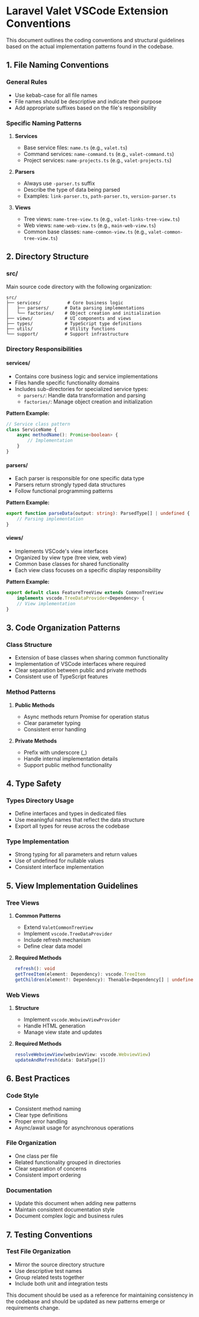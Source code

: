 # Laravel Valet VSCode Extension Conventions

This document outlines the coding conventions and structural guidelines based on the actual implementation patterns found in the codebase.

## 1. File Naming Conventions

### General Rules
- Use kebab-case for all file names
- File names should be descriptive and indicate their purpose
- Add appropriate suffixes based on the file's responsibility

### Specific Naming Patterns
1. **Services**
   - Base service files: `name.ts` (e.g., `valet.ts`)
   - Command services: `name-command.ts` (e.g., `valet-command.ts`)
   - Project services: `name-projects.ts` (e.g., `valet-projects.ts`)

2. **Parsers**
   - Always use `-parser.ts` suffix
   - Describe the type of data being parsed
   - Examples: `link-parser.ts`, `path-parser.ts`, `version-parser.ts`

3. **Views**
   - Tree views: `name-tree-view.ts` (e.g., `valet-links-tree-view.ts`)
   - Web views: `name-web-view.ts` (e.g., `main-web-view.ts`)
   - Common base classes: `name-common-view.ts` (e.g., `valet-common-tree-view.ts`)

## 2. Directory Structure

### src/
Main source code directory with the following organization:

```
src/
├── services/          # Core business logic
│   ├── parsers/      # Data parsing implementations
│   └── factories/    # Object creation and initialization
├── views/            # UI components and views
├── types/            # TypeScript type definitions
├── utils/            # Utility functions
└── support/          # Support infrastructure
```

### Directory Responsibilities

#### services/
- Contains core business logic and service implementations
- Files handle specific functionality domains
- Includes sub-directories for specialized service types:
  - `parsers/`: Handle data transformation and parsing
  - `factories/`: Manage object creation and initialization

**Pattern Example:**
```typescript
// Service class pattern
class ServiceName {
    async methodName(): Promise<boolean> {
        // Implementation
    }
}
```

#### parsers/
- Each parser is responsible for one specific data type
- Parsers return strongly typed data structures
- Follow functional programming patterns

**Pattern Example:**
```typescript
export function parseData(output: string): ParsedType[] | undefined {
    // Parsing implementation
}
```

#### views/
- Implements VSCode's view interfaces
- Organized by view type (tree view, web view)
- Common base classes for shared functionality
- Each view class focuses on a specific display responsibility

**Pattern Example:**
```typescript
export default class FeatureTreeView extends CommonTreeView
    implements vscode.TreeDataProvider<Dependency> {
    // View implementation
}
```

## 3. Code Organization Patterns

### Class Structure
- Extension of base classes when sharing common functionality
- Implementation of VSCode interfaces where required
- Clear separation between public and private methods
- Consistent use of TypeScript features

### Method Patterns
1. **Public Methods**
   - Async methods return Promise<boolean> for operation status
   - Clear parameter typing
   - Consistent error handling

2. **Private Methods**
   - Prefix with underscore (_)
   - Handle internal implementation details
   - Support public method functionality

## 4. Type Safety

### Types Directory Usage
- Define interfaces and types in dedicated files
- Use meaningful names that reflect the data structure
- Export all types for reuse across the codebase

### Type Implementation
- Strong typing for all parameters and return values
- Use of undefined for nullable values
- Consistent interface implementation

## 5. View Implementation Guidelines

### Tree Views
1. **Common Patterns**
   - Extend `ValetCommonTreeView`
   - Implement `vscode.TreeDataProvider`
   - Include refresh mechanism
   - Define clear data model

2. **Required Methods**
   ```typescript
   refresh(): void
   getTreeItem(element: Dependency): vscode.TreeItem
   getChildren(element?: Dependency): Thenable<Dependency[] | undefined>
   ```

### Web Views
1. **Structure**
   - Implement `vscode.WebviewViewProvider`
   - Handle HTML generation
   - Manage view state and updates

2. **Required Methods**
   ```typescript
   resolveWebviewView(webviewView: vscode.WebviewView)
   updateAndRefresh(data: DataType[])
   ```

## 6. Best Practices

### Code Style
- Consistent method naming
- Clear type definitions
- Proper error handling
- Async/await usage for asynchronous operations

### File Organization
- One class per file
- Related functionality grouped in directories
- Clear separation of concerns
- Consistent import ordering

### Documentation
- Update this document when adding new patterns
- Maintain consistent documentation style
- Document complex logic and business rules

## 7. Testing Conventions

### Test File Organization
- Mirror the source directory structure
- Use descriptive test names
- Group related tests together
- Include both unit and integration tests

This document should be used as a reference for maintaining consistency in the codebase and should be updated as new patterns emerge or requirements change.
